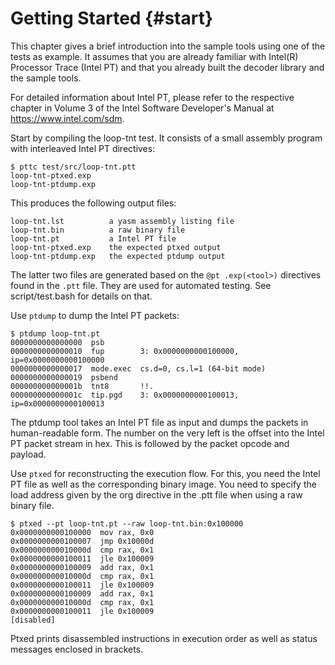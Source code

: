 Getting Started {#start}
========================

<!---
 ! Copyright (c) 2013-2022, Intel Corporation
 ! SPDX-License-Identifier: BSD-3-Clause
 !
 ! Redistribution and use in source and binary forms, with or without
 ! modification, are permitted provided that the following conditions are met:
 !
 !  * Redistributions of source code must retain the above copyright notice,
 !    this list of conditions and the following disclaimer.
 !  * Redistributions in binary form must reproduce the above copyright notice,
 !    this list of conditions and the following disclaimer in the documentation
 !    and/or other materials provided with the distribution.
 !  * Neither the name of Intel Corporation nor the names of its contributors
 !    may be used to endorse or promote products derived from this software
 !    without specific prior written permission.
 !
 ! THIS SOFTWARE IS PROVIDED BY THE COPYRIGHT HOLDERS AND CONTRIBUTORS "AS IS"
 ! AND ANY EXPRESS OR IMPLIED WARRANTIES, INCLUDING, BUT NOT LIMITED TO, THE
 ! IMPLIED WARRANTIES OF MERCHANTABILITY AND FITNESS FOR A PARTICULAR PURPOSE
 ! ARE DISCLAIMED. IN NO EVENT SHALL THE COPYRIGHT OWNER OR CONTRIBUTORS BE
 ! LIABLE FOR ANY DIRECT, INDIRECT, INCIDENTAL, SPECIAL, EXEMPLARY, OR
 ! CONSEQUENTIAL DAMAGES (INCLUDING, BUT NOT LIMITED TO, PROCUREMENT OF
 ! SUBSTITUTE GOODS OR SERVICES; LOSS OF USE, DATA, OR PROFITS; OR BUSINESS
 ! INTERRUPTION) HOWEVER CAUSED AND ON ANY THEORY OF LIABILITY, WHETHER IN
 ! CONTRACT, STRICT LIABILITY, OR TORT (INCLUDING NEGLIGENCE OR OTHERWISE)
 ! ARISING IN ANY WAY OUT OF THE USE OF THIS SOFTWARE, EVEN IF ADVISED OF THE
 ! POSSIBILITY OF SUCH DAMAGE.
 !-->

This chapter gives a brief introduction into the sample tools using one of
the tests as example.  It assumes that you are already familiar with
Intel(R) Processor Trace (Intel PT) and that you already built the decoder
library and the sample tools.

For detailed information about Intel PT, please refer to the respective
chapter in Volume 3 of the Intel Software Developer's Manual at
https://www.intel.com/sdm.

Start by compiling the loop-tnt test.  It consists of a small assembly program
with interleaved Intel PT directives:

	$ pttc test/src/loop-tnt.ptt
	loop-tnt-ptxed.exp
	loop-tnt-ptdump.exp

This produces the following output files:

	loop-tnt.lst          a yasm assembly listing file
	loop-tnt.bin          a raw binary file
	loop-tnt.pt           a Intel PT file
	loop-tnt-ptxed.exp    the expected ptxed output
	loop-tnt-ptdump.exp   the expected ptdump output

The latter two files are generated based on the `@pt .exp(<tool>)` directives
found in the `.ptt` file.  They are used for automated testing.  See
script/test.bash for details on that.


Use `ptdump` to dump the Intel PT packets:

	$ ptdump loop-tnt.pt
	0000000000000000  psb
	0000000000000010  fup        3: 0x0000000000100000, ip=0x0000000000100000
	0000000000000017  mode.exec  cs.d=0, cs.l=1 (64-bit mode)
	0000000000000019  psbend
	000000000000001b  tnt8       !!.
	000000000000001c  tip.pgd    3: 0x0000000000100013, ip=0x0000000000100013

The ptdump tool takes an Intel PT file as input and dumps the packets in
human-readable form.  The number on the very left is the offset into the Intel
PT packet stream in hex.  This is followed by the packet opcode and payload.


Use `ptxed` for reconstructing the execution flow.  For this, you need the Intel
PT file as well as the corresponding binary image.  You need to specify the load
address given by the org directive in the .ptt file when using a raw binary
file.

	$ ptxed --pt loop-tnt.pt --raw loop-tnt.bin:0x100000
	0x0000000000100000  mov rax, 0x0
	0x0000000000100007  jmp 0x10000d
	0x000000000010000d  cmp rax, 0x1
	0x0000000000100011  jle 0x100009
	0x0000000000100009  add rax, 0x1
	0x000000000010000d  cmp rax, 0x1
	0x0000000000100011  jle 0x100009
	0x0000000000100009  add rax, 0x1
	0x000000000010000d  cmp rax, 0x1
	0x0000000000100011  jle 0x100009
	[disabled]

Ptxed prints disassembled instructions in execution order as well as status
messages enclosed in brackets.

